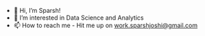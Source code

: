 - 👋 Hi, I’m Sparsh! 
- 👀 I’m interested in Data Science and Analytics
- 📫 How to reach me - Hit me up on work.sparshjoshi@gmail.com 

<!---
sparsh42/sparsh42 is a ✨ special ✨ repository because its `README.md` (this file) appears on your GitHub profile.
You can click the Preview link to take a look at your changes.
--->
